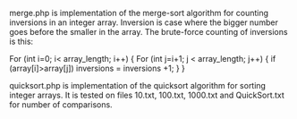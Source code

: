 merge.php is implementation of the merge-sort algorithm for counting inversions in an integer array.
Inversion is case where the bigger number goes before the smaller in the array.
The brute-force counting of inversions is this:

For (int i=0; i< array_length; i++) {
	For (int j=i+1; j < array_length; j++) {
               if (array[i]>array[j])
		inversions = inversions +1;
	}
} 


quicksort.php is implementation of the quicksort algorithm for sorting integer arrays.
It is tested on files 10.txt, 100.txt, 1000.txt and QuickSort.txt for number of comparisons.

